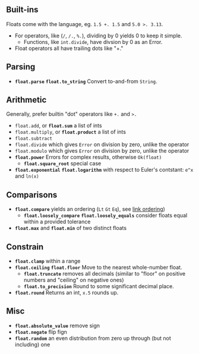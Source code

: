 ## Built-ins

Floats come with the language, eg. `1.5 +. 1.5` and `5.0 >. 3.13`.

- For operators, like (`/`, `/.`, `%.`), dividing by 0 yields 0 to keep it simple.
  - Functions, like `int.divide`, have divsion by 0 as an Error.
- Float operators all have trailing dots like "+."

## Parsing
- **`float.parse`** **`float.to_string`** Convert to-and-from `String`.

## Arithmetic

Generally, prefer builtin "dot" operators like `+.` and `>.`

- `float.add`, or **`float.sum`** a list of ints
- `float.multiply`, or **`float.product`** a list of ints
- `float.subtract`
- `float.divide` which gives `Error` on division by zero, unlike the operator
- `float.modulo` which gives `Error` on division by zero, unlike the operator
- **`float.power`** Errors for complex results, otherwise `Ok(float)`
  - **`float.square_root`** special case
- **`float.exponential`** **`float.logarithm`** with respect to Euler's contstant: `e^x` and `ln(x)`

## Comparisons
- **`float.compare`** yields an ordering (`Lt` `Gt` `Eq`), see [link ordering](https://github.com/CloserToTheCenter/GleamReference/blob/main/gleam/order.md))
  - **`float.loosely_compare`** **`float.loosely_equals`** consider floats equal within a provided tolerance
- **`float.max`** and **`float.min`** of two distinct floats

## Constrain
- **`float.clamp`** within a range
- **`float.ceiling`** **`float.floor`** Move to the nearest whole-number float.
   - **`float.truncate`** removes all decimals (similar to "floor" on positive numbers and "ceiling" on negative ones)
   - **`float.to_precision`** Round to some significant decimal place.
- **`float.round`** Returns an int, `x.5` rounds up.

## Misc
- **`float.absolute_value`** remove sign
- **`float.negate`** flip fign
- **`float.random`** an even distribution from zero up through (but not including) one



